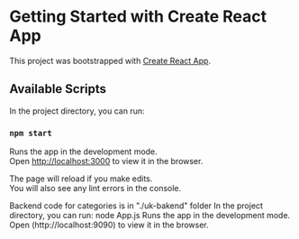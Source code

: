 # Getting Started with Create React App

This project was bootstrapped with [Create React App](https://github.com/facebook/create-react-app).

## Available Scripts

In the project directory, you can run:

### `npm start`

Runs the app in the development mode.\
Open [http://localhost:3000](http://localhost:3000) to view it in the browser.

The page will reload if you make edits.\
You will also see any lint errors in the console.

Backend code for categories is in "./uk-bakend" folder
In the project directory, you can run:
 node App.js
Runs the app in the development mode.\
Open (http://localhost:9090) to view it in the browser.


